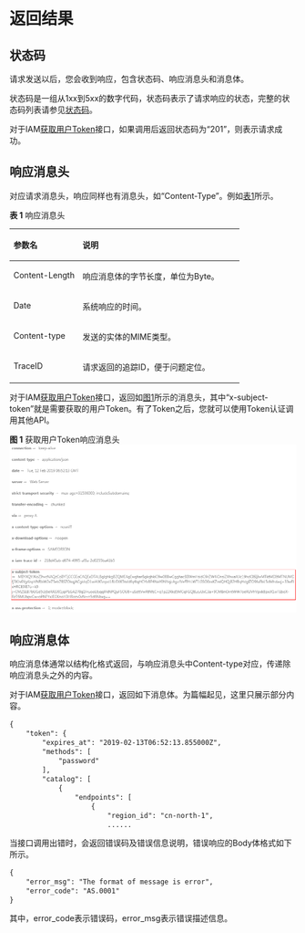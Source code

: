 # 返回结果<a name="ges_03_0138"></a>

## 状态码<a name="section137155091919"></a>

请求发送以后，您会收到响应，包含状态码、响应消息头和消息体。

状态码是一组从1xx到5xx的数字代码，状态码表示了请求响应的状态，完整的状态码列表请参见[状态码](状态码.md)。

对于IAM[获取用户Token](https://support.huaweicloud.com/api-iam/zh-cn_topic_0057845583.html)接口，如果调用后返回状态码为“201”，则表示请求成功。

## 响应消息头<a name="section773113011910"></a>

对应请求消息头，响应同样也有消息头，如“Content-Type”。例如[表1](#d0e872)所示。

**表 1**  响应消息头

<a name="d0e872"></a>
<table><thead align="left"><tr id="row30056148"><th class="cellrowborder" valign="top" width="30%" id="mcps1.2.3.1.1"><p id="p18628895"><a name="p18628895"></a><a name="p18628895"></a>参数名</p>
</th>
<th class="cellrowborder" valign="top" width="70%" id="mcps1.2.3.1.2"><p id="p32545531"><a name="p32545531"></a><a name="p32545531"></a>说明</p>
</th>
</tr>
</thead>
<tbody><tr id="row18942351"><td class="cellrowborder" valign="top" width="30%" headers="mcps1.2.3.1.1 "><p id="p57935492"><a name="p57935492"></a><a name="p57935492"></a>Content-Length</p>
</td>
<td class="cellrowborder" valign="top" width="70%" headers="mcps1.2.3.1.2 "><p id="p62263298"><a name="p62263298"></a><a name="p62263298"></a>响应消息体的字节长度，单位为Byte。</p>
</td>
</tr>
<tr id="row23498771"><td class="cellrowborder" valign="top" width="30%" headers="mcps1.2.3.1.1 "><p id="p24352304"><a name="p24352304"></a><a name="p24352304"></a>Date</p>
</td>
<td class="cellrowborder" valign="top" width="70%" headers="mcps1.2.3.1.2 "><p id="p26379626"><a name="p26379626"></a><a name="p26379626"></a>系统响应的时间。</p>
</td>
</tr>
<tr id="row36090045"><td class="cellrowborder" valign="top" width="30%" headers="mcps1.2.3.1.1 "><p id="p37612524"><a name="p37612524"></a><a name="p37612524"></a>Content-type</p>
</td>
<td class="cellrowborder" valign="top" width="70%" headers="mcps1.2.3.1.2 "><p id="p26715628"><a name="p26715628"></a><a name="p26715628"></a>发送的实体的MIME类型。</p>
</td>
</tr>
<tr id="row1848110155406"><td class="cellrowborder" valign="top" width="30%" headers="mcps1.2.3.1.1 "><p id="p114821015154011"><a name="p114821015154011"></a><a name="p114821015154011"></a>TraceID</p>
</td>
<td class="cellrowborder" valign="top" width="70%" headers="mcps1.2.3.1.2 "><p id="p10482151517407"><a name="p10482151517407"></a><a name="p10482151517407"></a>请求返回的追踪ID，便于问题定位。</p>
</td>
</tr>
</tbody>
</table>

对于IAM[获取用户Token](https://support.huaweicloud.com/api-iam/zh-cn_topic_0057845583.html)接口，返回如[图1](#fig20354135015228)所示的消息头，其中“x-subject-token”就是需要获取的用户Token。有了Token之后，您就可以使用Token认证调用其他API。

**图 1**  获取用户Token响应消息头<a name="fig20354135015228"></a>  
![](figures/获取用户Token响应消息头.png "获取用户Token响应消息头")

## 响应消息体<a name="section1960421114814"></a>

响应消息体通常以结构化格式返回，与响应消息头中Content-type对应，传递除响应消息头之外的内容。

对于IAM[获取用户Token](https://support.huaweicloud.com/api-iam/zh-cn_topic_0057845583.html)接口，返回如下消息体。为篇幅起见，这里只展示部分内容。

```
{
    "token": {
        "expires_at": "2019-02-13T06:52:13.855000Z",
        "methods": [
            "password"
        ],
        "catalog": [
            {
                "endpoints": [
                    {
                        "region_id": "cn-north-1",
                        ......
```

当接口调用出错时，会返回错误码及错误信息说明，错误响应的Body体格式如下所示。

```
{
    "error_msg": "The format of message is error",
    "error_code": "AS.0001"
}
```

其中，error\_code表示错误码，error\_msg表示错误描述信息。

